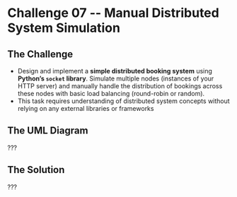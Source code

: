 # Challenge 07 -- Manual Distributed System Simulation

## The Challenge

- Design and implement a **simple distributed booking system** using **Python’s `socket` library**. Simulate multiple nodes (instances of your HTTP server) and manually handle the distribution of bookings across these nodes with basic load balancing (round-robin or random).
- This task requires understanding of distributed system concepts without relying on any external libraries or frameworks

## The UML Diagram

???

## The Solution

???

